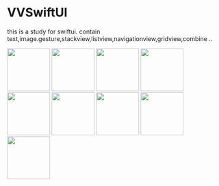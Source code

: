 # VVSwiftUI

this is a study for swiftui. contain text,image.gesture,stackview,listview,navigationview,gridview,combine ..

<img src="https://github.com/jiangshangwei/VVSwiftUI/assets/13128163/6b07530a-0a7c-4031-bd22-596c5c7221c2" width="100px">
<img src="https://github.com/jiangshangwei/VVSwiftUI/assets/13128163/8f87b364-4e62-4587-bbc8-0a3992989095" width="100px">
<img src="https://github.com/jiangshangwei/VVSwiftUI/assets/13128163/608fe085-2cc0-437e-a5aa-23ec1aa3e30d" width="100px">
<img src="https://github.com/jiangshangwei/VVSwiftUI/assets/13128163/9025480e-1fae-4427-8619-8f9739639068" width="100px">
<img src="https://github.com/jiangshangwei/VVSwiftUI/assets/13128163/37a66829-7bc0-40fa-adcd-a20888cfaa00" width="100px">
<img src="https://github.com/jiangshangwei/VVSwiftUI/assets/13128163/42f99477-0a10-4f6e-b718-26615ca14d8d" width="100px">
<img src="https://github.com/jiangshangwei/VVSwiftUI/assets/13128163/2e9e4782-bb23-4046-af54-772cf28ecd82" width="100px">
<img src="https://github.com/jiangshangwei/VVSwiftUI/assets/13128163/1d2830ae-9f69-408e-b49d-48dc9abe4e20" width="100px">
<img src="https://github.com/jiangshangwei/VVSwiftUI/assets/13128163/58e51955-3695-4617-871a-e83521b29e0b" width="100px">

